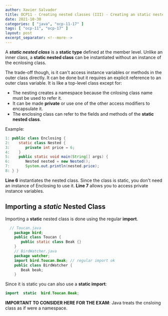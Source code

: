 ```yaml
---
author: Xavier Salvador
title: OCP11 - Creating nested classes (III) - Creating an static nested class
date: 2021-10-30
categories: [ "java", "ocp-11-17" ]
tags: [ "ocp-11", "ocp-17" ]
layout: post
excerpt_separator: <!--more-->
---
```


A ***static nested class*** is a **static type**  defined at the member level. Unlike an inner class, a **static nested class** can be instantiated without an instance of the ecnlosing class. 

The trade-off though, is it can't access instance variables or methods in the outer class directly. It can be done but it requires an explicit reference to an outer class variable. It is like a top-level class except for:

- The nesting creates a namespace because the cnlosing class name must be used to refer it.
- It can be made **private** or use one of the other access modifiers to encapsulate  it.
- The enclosing class can refer to the fields and methods of the **static nested class**.

Example:
```java
1: public class Enclosing {
2:    static class Nested {
3:       private int price = 6;
4:    }
5:    public static void main(String[] args) {
6:       Nested nested = new Nested();
7:       System.out.println(nested.price);
8: } }
```
**Line 6** instantiates the nested class. Since the class is static, you don't need an instance of Enclosing to use it.
**Line 7** allows you to access private instance variables.

## Importing a *static* Nested Class
Importing a **static** nested class is done using the regular **import**.
```java
  // Toucan.java
    package bird;
    public class Toucan {
       public static class Beak {}
    }
    // BirdWatcher.java
    package watcher;
    import bird.Toucan.Beak; // regular import ok
    public class BirdWatcher {
       Beak beak;
    }
```
Since it is static you can also use a **static import**:
```java 
import  static  bird.Toucan.Beak;
```
**IMPORTANT TO CONSIDER HERE FOR THE EXAM**: Java treats the cnsloing class as if were a namespace.
